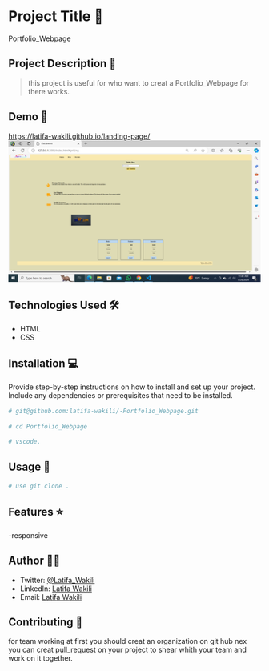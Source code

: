 # Project Title 🚀
Portfolio_Webpage

## Project Description 📝

> this project is useful for who want to creat a Portfolio_Webpage for there works.

## Demo 📸
https://latifa-wakili.github.io/landing-page/
![Demo](pro.png)

## Technologies Used 🛠️

- HTML
- CSS


## Installation 💻

Provide step-by-step instructions on how to install and set up your project. Include any dependencies or prerequisites that need to be installed.

```bash
# git@github.com:latifa-wakili/-Portfolio_Webpage.git
```

```bash
# cd Portfolio_Webpage
```

```bash
# vscode.
```

## Usage 🎯

```bash
# use git clone .
```

## Features ⭐
-responsive


## Author 👩‍💻
- Twitter: [@Latifa_Wakili](https://x.com/WakiliLatifa?t=wlHTh8JuyFprQsN_hZQGWQ&s=08)
- LinkedIn: [Latifa Wakili](https://www.linkedin.com/in/latifa-wakili-68423b277?utm_source=share&utm_campaign=share_via&utm_content=profile&utm_medium=android_app)
- Email: [Latifa Wakili](saavenwakili@gmail.com)

## Contributing 🤝
for team working at first you should creat an organization on git hub nex you can creat pull_request on your project to shear whith your team and work on it together.
